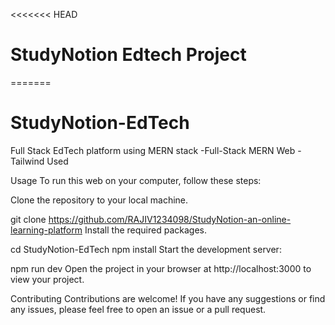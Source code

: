 <<<<<<< HEAD
# StudyNotion Edtech Project
=======
# StudyNotion-EdTech
Full Stack EdTech platform using MERN stack
-Full-Stack MERN Web
-Tailwind Used

Usage
To run this web on your computer, follow these steps:

Clone the repository to your local machine.

git clone https://github.com/RAJIV1234098/StudyNotion-an-online-learning-platform
Install the required packages. 

cd StudyNotion-EdTech
npm install
Start the development server:

npm run dev
Open the project in your browser at http://localhost:3000 to view your project.

Contributing
Contributions are welcome! If you have any suggestions or find any issues, please feel free to open an issue or a pull request.
